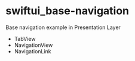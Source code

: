 # swiftui_base-navigation
Base navigation example in Presentation Layer
* TabView
* NavigationView
* NavigationLink

